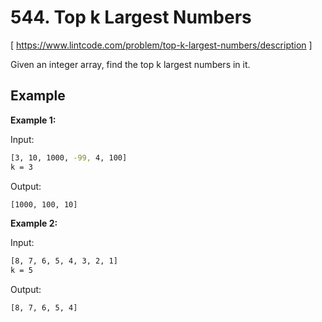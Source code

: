 # 544. Top k Largest Numbers
[ https://www.lintcode.com/problem/top-k-largest-numbers/description ]

Given an integer array, find the top k largest numbers in it.

## Example
**Example 1:**

Input:
```sh
[3, 10, 1000, -99, 4, 100]
k = 3
```
Output:
```sh
[1000, 100, 10]
```

**Example 2:**

Input:
```sh
[8, 7, 6, 5, 4, 3, 2, 1]
k = 5
```
Output:
```sh
[8, 7, 6, 5, 4]
```